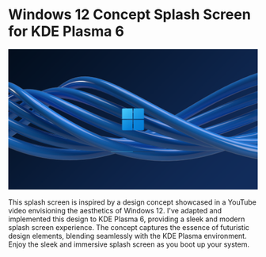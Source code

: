 # Windows 12 Concept Splash Screen for KDE Plasma 6
![preview](https://github.com/wesenseged/Win12-Splash-Screen/blob/main/contents/previews/splash.png?raw=true)


 This splash screen is inspired by a design concept showcased in a YouTube video envisioning the aesthetics of Windows 12. I've adapted and implemented this design to KDE Plasma 6, providing a sleek and modern splash screen experience. The concept captures the essence of futuristic design elements, blending seamlessly with the KDE Plasma environment. Enjoy the sleek and immersive splash screen as you boot up your system.
